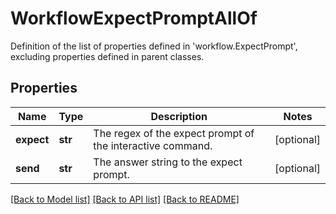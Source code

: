 # WorkflowExpectPromptAllOf

Definition of the list of properties defined in 'workflow.ExpectPrompt', excluding properties defined in parent classes.
## Properties
Name | Type | Description | Notes
------------ | ------------- | ------------- | -------------
**expect** | **str** | The regex of the expect prompt of the interactive command. | [optional] 
**send** | **str** | The answer string to the expect prompt. | [optional] 

[[Back to Model list]](../README.md#documentation-for-models) [[Back to API list]](../README.md#documentation-for-api-endpoints) [[Back to README]](../README.md)



